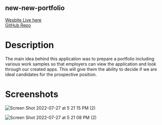 ## new-new-portfolio

[Wesbite Live here](https://saharkichi.github.io/new-new-portfolio/)
<br>
[GitHub Repo](https://github.com/saharkichi/new-new-portfolio)

# Description

The main idea behind this application was to prepare a portfolio including various work samples so that employers can view the application and look through our created apps. This will give them the ability to decide if we are ideal candidates for the prospective position. 

# Screenshots

![Screen Shot 2022-07-27 at 5 21 15 PM (2)](https://user-images.githubusercontent.com/105219789/181374672-9eb4fe4e-0318-405f-b703-f7e1dc5294a2.png)

![Screen Shot 2022-07-27 at 5 21 08 PM (2)](https://user-images.githubusercontent.com/105219789/181374682-d4a6bff7-3b44-4938-bf55-8898ec312228.png)

